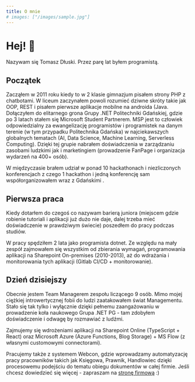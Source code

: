 ```yaml
---
title: O mnie
# images: ["/images/sample.jpg"]
---
```



# Hej! :wave: 

Nazywam się Tomasz Dłuski.
Przez parę lat byłem programistą.

## Początek
Zacząłem w 2011 roku kiedy to w 2 klasie gimnazjum pisałem strony PHP z chatbotami.
W liceum zaczynałem powoli rozumieć dziwne skróty takie jak OOP, REST i pisałem pierwsze aplikacje mobilne na androida (Java.
Dołączyłem do elitarnego grona Grupy .NET Politechniki Gdańskiej, gdzie po 3 latach stałem się Microsoft Student Partnerem. MSP jest to człowiek odpowiedzialny za ewangelizację programistów i programistek na danym terenie (w tym przypadku Politechnika Gdańska) w najciekawszych globalnych tematach (AI, Data Science, Machine Learning, Serverless Computing). Dzięki tej grupie nabrałem doświadczenia w zarządzaniu zasobami ludzkimi jak i marketingiem (prowadzenie FanPage i organizacja wydarzeń na 400+ osób).

W międzyczasie brałem udział w ponad 10 hackathonach i niezliczonych konferencjach z czego 1 hackathon i jedną konferencję sam współorganizowałem wraz z Gdańskimi .

## Pierwsza praca
Kiedy dotarłem do czegoś co nazywam barierą juniora (miejscem gdzie robienie tutoriali i aplikacji już dużo nie daje, dalej trzeba mieć doświadczenie w prawdziwym świecie) poszedłem do pracy podczas studiów.

W pracy spędziłem 2 lata jako programista dotnet. Ze względu na mały zespół zajmowałem się wszystkim od zbierania wymagań, programowania aplikacji na Sharepoint On-premises (2010-2013), aż do wdrażania i monitorowania tych aplikacji (Gitlab CI/CD + monitorowanie).

## Dzień dzisiejszy
Obecnie jestem Team Managerem zespołu liczącego 9 osób. Mimo mojej ciężkiej introwertycznej fobii do ludzi zaatakowałem świat Managementu. Stało się tak tylko i wyłącznie dzięki pełnemu zaangażowaniu w prowadzenie koła naukowego Grupa .NET PG - tam zdobyłem doświadczenie i odwagę by rozmawiać z ludźmi.

Zajmujemy się wdrożeniami aplikacji na Sharepoint Online (TypeScript + React) oraz Microsoft Azure (Azure Functions, Blog Storage) + MS Flow (z własnymi customowymi connectorami). 

Pracujemy także z systemem Webcon, gdzie wprowadzamy automatyzację pracy pracowników takich jak Księgowa, Prawnik, Handlowiec dzięki procesowemu podejściu do tematu obiegu dokumentów w całej firmie. Jeśli chcesz dowiedzieć się więcej - zapraszam na [stronę firmową](https://nexpertis.pl) :)
